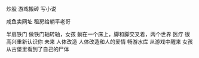 炒股 游戏搬砖 写小说


咸鱼卖网址 
租房给躺平老哥

半扇铁门 做铁门轴转轴，女孩 躺在一个床上，脚和脚交叉着，两个世界 医疗 很高兴重新认识你
未来 人体改造 人体改造和人的爱情 畅游水库 从游戏中醒来
女孩从古堡里看到了自己的尸体